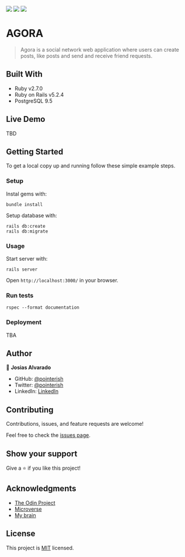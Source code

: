 ![](https://img.shields.io/badge/RoR-red)
![](https://img.shields.io/badge/SASS-blue)
![](https://img.shields.io/badge/Bootstrap-purple)

# AGORA

> Agora is a social network web application where users can create posts, like posts and send and receive friend requests.

## Built With

- Ruby v2.7.0
- Ruby on Rails v5.2.4
- PostgreSQL 9.5

## Live Demo

TBD

## Getting Started

To get a local copy up and running follow these simple example steps.


### Setup

Instal gems with:

```
bundle install
```

Setup database with:

```
rails db:create
rails db:migrate
```

### Usage

Start server with:

```
rails server
```

Open `http://localhost:3000/` in your browser.

### Run tests

```
rspec --format documentation
```

### Deployment

TBA

## Author

👤 **Josias Alvarado**

- GitHub: [@pointerish](https://github.com/pointerish)
- Twitter: [@pointerish](https://twitter.com/pointerish)
- LinkedIn: [LinkedIn](https://www.linkedin.com/in/josias-alvarado/)

## Contributing

Contributions, issues, and feature requests are welcome!

Feel free to check the [issues page](https://github.com/pointerish/ror-social-scaffold/issues).

## Show your support

Give a ⭐️ if you like this project!

## Acknowledgments

- [The Odin Project](https://www.theodinproject.com/)
- [Microverse](https://microverse.org)
- [My brain](https://josias-alvarado.me)

## License

This project is [MIT](lic.url) licensed.

